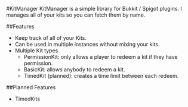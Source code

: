 #KitManager
KitManager is a simple library for Bukkit / Spigot plugins. I manages all of your kits so you can fetch them by name.

##Features
- Keep track of all of your Kits.
- Can be used in multiple instances without mixing your kits.
- Multiple Kit types
  - PermissionKit: only allows a player to redeem a kit if they have permission.
  - BasicKit: allows anybody to redeem a kit.
  - TimedKit (planned): creates a time limit between each redeem.

##Planned Features
- TimedKits